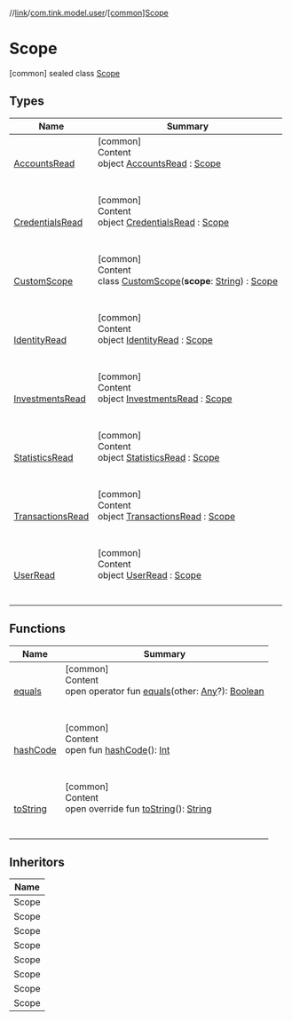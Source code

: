 //[link](../../index.md)/[com.tink.model.user](../index.md)/[[common]Scope](index.md)



# Scope  
 [common] sealed class [Scope](index.md)   


## Types  
  
|  Name|  Summary| 
|---|---|
| <a name="com.tink.model.user/Scope.AccountsRead///PointingToDeclaration/"></a>[AccountsRead](-accounts-read/index.md)| <a name="com.tink.model.user/Scope.AccountsRead///PointingToDeclaration/"></a>[common]  <br>Content  <br>object [AccountsRead](-accounts-read/index.md) : [Scope](index.md)  <br><br><br>
| <a name="com.tink.model.user/Scope.CredentialsRead///PointingToDeclaration/"></a>[CredentialsRead](-credentials-read/index.md)| <a name="com.tink.model.user/Scope.CredentialsRead///PointingToDeclaration/"></a>[common]  <br>Content  <br>object [CredentialsRead](-credentials-read/index.md) : [Scope](index.md)  <br><br><br>
| <a name="com.tink.model.user/Scope.CustomScope///PointingToDeclaration/"></a>[CustomScope](-custom-scope/index.md)| <a name="com.tink.model.user/Scope.CustomScope///PointingToDeclaration/"></a>[common]  <br>Content  <br>class [CustomScope](-custom-scope/index.md)(**scope**: [String](https://kotlinlang.org/api/latest/jvm/stdlib/kotlin/-string/index.html)) : [Scope](index.md)  <br><br><br>
| <a name="com.tink.model.user/Scope.IdentityRead///PointingToDeclaration/"></a>[IdentityRead](-identity-read/index.md)| <a name="com.tink.model.user/Scope.IdentityRead///PointingToDeclaration/"></a>[common]  <br>Content  <br>object [IdentityRead](-identity-read/index.md) : [Scope](index.md)  <br><br><br>
| <a name="com.tink.model.user/Scope.InvestmentsRead///PointingToDeclaration/"></a>[InvestmentsRead](-investments-read/index.md)| <a name="com.tink.model.user/Scope.InvestmentsRead///PointingToDeclaration/"></a>[common]  <br>Content  <br>object [InvestmentsRead](-investments-read/index.md) : [Scope](index.md)  <br><br><br>
| <a name="com.tink.model.user/Scope.StatisticsRead///PointingToDeclaration/"></a>[StatisticsRead](-statistics-read/index.md)| <a name="com.tink.model.user/Scope.StatisticsRead///PointingToDeclaration/"></a>[common]  <br>Content  <br>object [StatisticsRead](-statistics-read/index.md) : [Scope](index.md)  <br><br><br>
| <a name="com.tink.model.user/Scope.TransactionsRead///PointingToDeclaration/"></a>[TransactionsRead](-transactions-read/index.md)| <a name="com.tink.model.user/Scope.TransactionsRead///PointingToDeclaration/"></a>[common]  <br>Content  <br>object [TransactionsRead](-transactions-read/index.md) : [Scope](index.md)  <br><br><br>
| <a name="com.tink.model.user/Scope.UserRead///PointingToDeclaration/"></a>[UserRead](-user-read/index.md)| <a name="com.tink.model.user/Scope.UserRead///PointingToDeclaration/"></a>[common]  <br>Content  <br>object [UserRead](-user-read/index.md) : [Scope](index.md)  <br><br><br>


## Functions  
  
|  Name|  Summary| 
|---|---|
| <a name="kotlin/Any/equals/#kotlin.Any?/PointingToDeclaration/"></a>[equals](../../com.tink.service.user/[common]-user-profile-service-impl/index.md#%5Bkotlin%2FAny%2Fequals%2F%23kotlin.Any%3F%2FPointingToDeclaration%2F%5D%2FFunctions%2F1135467963)| <a name="kotlin/Any/equals/#kotlin.Any?/PointingToDeclaration/"></a>[common]  <br>Content  <br>open operator fun [equals](../../com.tink.service.user/[common]-user-profile-service-impl/index.md#%5Bkotlin%2FAny%2Fequals%2F%23kotlin.Any%3F%2FPointingToDeclaration%2F%5D%2FFunctions%2F1135467963)(other: [Any](https://kotlinlang.org/api/latest/jvm/stdlib/kotlin/-any/index.html)?): [Boolean](https://kotlinlang.org/api/latest/jvm/stdlib/kotlin/-boolean/index.html)  <br><br><br>
| <a name="kotlin/Any/hashCode/#/PointingToDeclaration/"></a>[hashCode](../../com.tink.service.user/[common]-user-profile-service-impl/index.md#%5Bkotlin%2FAny%2FhashCode%2F%23%2FPointingToDeclaration%2F%5D%2FFunctions%2F1135467963)| <a name="kotlin/Any/hashCode/#/PointingToDeclaration/"></a>[common]  <br>Content  <br>open fun [hashCode](../../com.tink.service.user/[common]-user-profile-service-impl/index.md#%5Bkotlin%2FAny%2FhashCode%2F%23%2FPointingToDeclaration%2F%5D%2FFunctions%2F1135467963)(): [Int](https://kotlinlang.org/api/latest/jvm/stdlib/kotlin/-int/index.html)  <br><br><br>
| <a name="com.tink.model.user/Scope/toString/#/PointingToDeclaration/"></a>[toString](to-string.md)| <a name="com.tink.model.user/Scope/toString/#/PointingToDeclaration/"></a>[common]  <br>Content  <br>open override fun [toString](to-string.md)(): [String](https://kotlinlang.org/api/latest/jvm/stdlib/kotlin/-string/index.html)  <br><br><br>


## Inheritors  
  
|  Name| 
|---|
| <a name="com.tink.model.user/Scope.TransactionsRead///PointingToDeclaration/"></a>Scope
| <a name="com.tink.model.user/Scope.AccountsRead///PointingToDeclaration/"></a>Scope
| <a name="com.tink.model.user/Scope.UserRead///PointingToDeclaration/"></a>Scope
| <a name="com.tink.model.user/Scope.CredentialsRead///PointingToDeclaration/"></a>Scope
| <a name="com.tink.model.user/Scope.IdentityRead///PointingToDeclaration/"></a>Scope
| <a name="com.tink.model.user/Scope.InvestmentsRead///PointingToDeclaration/"></a>Scope
| <a name="com.tink.model.user/Scope.StatisticsRead///PointingToDeclaration/"></a>Scope
| <a name="com.tink.model.user/Scope.CustomScope///PointingToDeclaration/"></a>Scope

